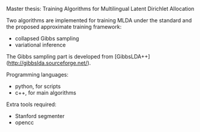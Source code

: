Master thesis: Training Algorithms for Multilingual Latent Dirichlet Allocation

Two algorithms are implemented for training MLDA under the standard and the proposed approximate training framework:
* collapsed Gibbs sampling
* variational inference

The Gibbs sampling part is developed from [GibbsLDA++] (http://gibbslda.sourceforge.net/).

Programming languages:
* python, for scripts
* c++, for main algorithms

Extra tools required:
* Stanford segmenter
* opencc

